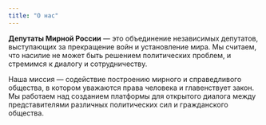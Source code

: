 ```yaml
---
title: "О нас"
---
```


**Депутаты Мирной России** — это объединение независимых депутатов, выступающих за прекращение войн и установление мира. Мы считаем, что насилие не может быть решением политических проблем, и стремимся к диалогу и сотрудничеству.

Наша миссия — содействие построению мирного и справедливого общества, в котором уважаются права человека и главенствует закон. Мы работаем над созданием платформы для открытого диалога между представителями различных политических сил и гражданского общества.
